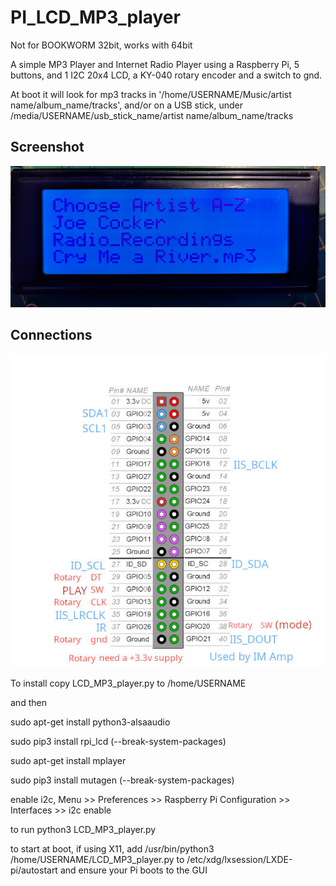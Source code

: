# PI_LCD_MP3_player

Not for BOOKWORM 32bit, works with 64bit

A simple MP3 Player and Internet Radio Player using a Raspberry Pi, 5 buttons, and 1 I2C 20x4 LCD, a KY-040 rotary encoder and a switch to gnd.

At boot it will look for mp3 tracks in '/home/USERNAME/Music/artist name/album_name/tracks', and/or on a USB stick, under /media/USERNAME/usb_stick_name/artist name/album_name/tracks

## Screenshot

![screenshot](IMG_20250225_160829.jpg)


## Connections

![screenshot](rotary_connections_LCD.jpg)


To install copy LCD_MP3_player.py to /home/USERNAME

and then

sudo apt-get install python3-alsaaudio

sudo pip3 install rpi_lcd (--break-system-packages)

sudo apt-get install mplayer

sudo pip3 install mutagen (--break-system-packages)

enable i2c, Menu >> Preferences >> Raspberry Pi Configuration >> Interfaces >> i2c enable

to run python3 LCD_MP3_player.py

to start at boot, if using X11, add /usr/bin/python3 /home/USERNAME/LCD_MP3_player.py to /etc/xdg/lxsession/LXDE-pi/autostart and ensure your Pi boots to the GUI

